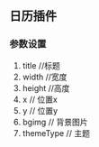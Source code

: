 ## 日历插件
### 参数设置
1. title    //标题
2. width    //宽度
3. height   //高度
4. x        // 位置x
5. y        // 位置y
6. bgimg    // 背景图片
7. themeType    // 主题